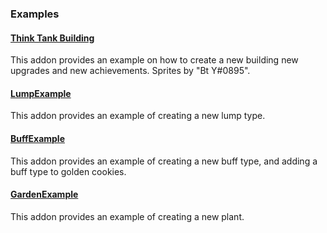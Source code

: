 ### Examples 

#### [Think Tank Building](https://github.com/Cppkies/Examples/ThinkTank)
This addon provides an example on how to create a new building new upgrades and new achievements. Sprites by "Bt Y#0895".

#### [LumpExample](https://github.com/Cppkies/Examples/LumpExample)
This addon provides an example of creating a new lump type.

#### [BuffExample](https://github.com/Cppkies/Examples/BuffExample)
This addon provides an example of creating a new buff type, and adding a buff type to golden cookies.

#### [GardenExample](https://github.com/Cppkies/Examples/GardenExample)
This addon provides an example of creating a new plant<!--, and maybe a new soil type. Not sure if it's possible.-->.
